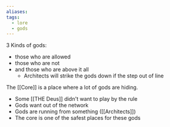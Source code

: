 ```yaml
---
aliases: 
tags:
  - lore
  - gods
---
```


3 Kinds of gods: 
- those who are allowed
- those who are not
- and those who are above it all
	- Architects will strike the gods down if the step out of line

The [[Core]] is a place where a lot of gods are hiding. 
- Some [[THE Deus]] didn't want to play by the rule 
- Gods want out of the network
- Gods are running from something ([[Architects]])
- The core is one of the safest places for these gods